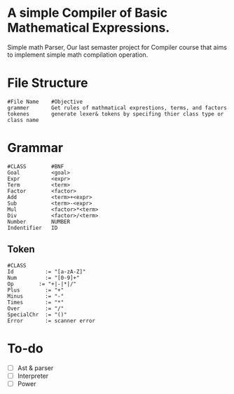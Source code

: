 # A simple Compiler of Basic Mathematical Expressions.

Simple math Parser, Our last semaster project for Compiler course that aims to implement simple math compilation operation.

# File Structure

```
#File Name    #Objective
grammer       Get rules of mathmatical exprestions, terms, and factors
tokenes		  generate lexer& tokens by specifing thier class type or class name	 	
```

# Grammar
```
#CLASS        #BNF
Goal          <goal>
Expr          <expr>
Term          <term>
Factor        <factor>
Add           <term>+<expr>
Sub           <term>-<expr>
Mul           <factor>*<term>
Div           <factor>/<term>
Number        NUMBER
Indentifier   ID
```

## Token
```
#CLASS
Id          := "[a-zA-Z]"
Num         := "[0-9]+"
Op        := "+|-|*|/"
Plus        := "+"
Minus       := "-"
Times       := "*"
Over        := "/"
SpecialChr  := "()"
Error       := scanner error
```


# To-do
- [ ] Ast & parser
- [ ] Interpreter
- [ ] Power